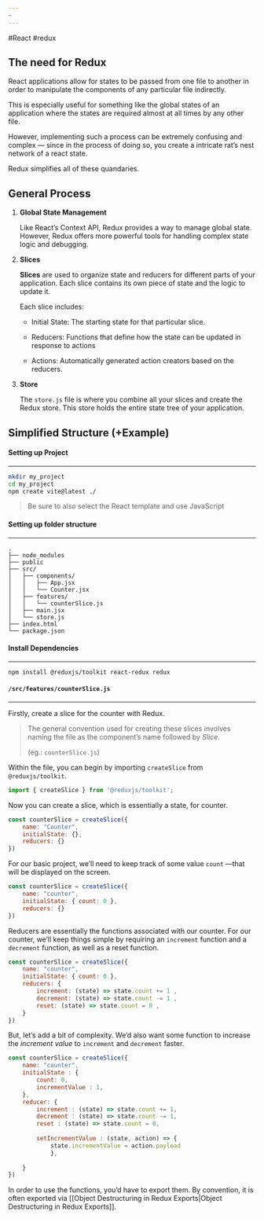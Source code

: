 ```yaml
---
~
---
```

#React #redux 

## **The need for Redux**

React applications allow for states to be passed from one file to another in order to manipulate the components of any particular file indirectly. 

This is especially useful for something like the global states of an application where the states are required almost at all times by any other file.

However, implementing such a process can be extremely confusing and complex — since in the process of doing so, you create a intricate rat’s nest network of a react state.

Redux simplifies all of these quandaries.

## **General Process**

1. **Global State Management**
	
	Like React’s Context API, Redux provides a way to manage global state. However, Redux offers more powerful tools for handling complex state logic and debugging.
	
	
2. **Slices**
    
    **Slices** are used to organize state and reducers for different parts of your application. Each slice contains its own piece of state and the logic to update it.
      
    Each slice includes:
    
	- Initial State:
		  The starting state for that particular slice.
		  
	- Reducers: 
		  Functions that define how the state can be updated in response to actions
		  
	- Actions: 
			Automatically generated action creators based on the reducers.
		  
		  
3. **Store**
	
	The `store.js` file is where you combine all your slices and create the Redux store. This store holds the entire state tree of your application.
	



## **Simplified Structure** (+Example)

#### **Setting up Project**
---
```bash
mkdir my_project
cd my_project
npm create vite@latest ./
```
>
>	Be sure to also select the React template and use JavaScript
>


#### **Setting up folder structure**
---
```
.
├── node_modules
├── public
├── src/
│   ├── components/
│   │   ├── App.jsx
│   │   └── Counter.jsx
│   ├── features/
│   │   └── counterSlice.js
│   ├── main.jsx
│   └── store.js
├── index.html
└── package.json
```


#### **Install Dependencies**
---
```bash
npm install @reduxjs/toolkit react-redux redux
```


#### **`/src/features/counterSlice.js`**
---
Firstly, create a slice for the counter with Redux. 

>
>	The general convention used for creating these slices involves naming the file as the component’s name followed by *Slice*.
>	
>	(eg.: `counterSlice.js`)
>	

Within the file, you can begin by importing `createSlice` from `@reduxjs/toolkit`.

```javascript
import { createSlice } from '@reduxjs/toolkit';
```

Now you can create a slice, which is essentially a state, for counter.

```javascript
const counterSlice = createSlice({
	name: "Counter",
	initialState: {},
	reducers: {}
})
```

For our basic project, we’ll need to keep track of some value `count` —that will be displayed on the screen.   

```javascript
const counterSlice = createSlice({
	name: "counter",
	initialState: { count: 0 },
	reducers: {}
})
```

Reducers are essentially the functions associated with our counter. For our counter, we’ll keep things simple by requiring an `increment` function and a `decrement` function, as well as a reset function.

```javascript
const counterSlice = createSlice({
	name: "counter",
	initialState: { count: 0 },
	reducers: {
		increment: (state) => state.count += 1 ,
		decrement: (state) => state.count -= 1 ,
		reset: (state) => state.count = 0 ,
	}
})
```

But, let’s add a bit of complexity. We’d also want some function to increase the *increment value* to `increment` and `decrement` faster.

```javascript
const counterSlice = createSlice({
	name: "counter",
	initialState : { 
		count: 0,
		incrementValue : 1,
	},
	reducer: {
		increment : (state) => state.count += 1,
		decrement : (state) => state.count -= 1,
		reset : (state) => state.count = 0,
		
		setIncrementValue : (state, action) => {
			state.incrementValue = action.payload
			},
		
	}
})
```

In order to use the functions, you’d have to export them. By convention, it is often exported via [[Object Destructuring in Redux Exports|Object Destructuring in Redux Exports]]. 

